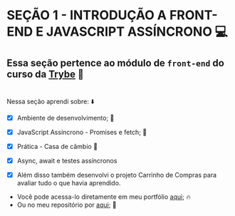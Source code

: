 # SEÇÃO 1 - INTRODUÇÃO A FRONT-END E JAVASCRIPT ASSÍNCRONO :computer:

## Essa seção pertence ao módulo de `front-end` do curso da [Trybe](https://www.betrybe.com/) :green_heart:
#

Nessa seção aprendi sobre: :arrow_down:

- [x] Ambiente de desenvolvimento; :rocket:

- [x] JavaScript Assíncrono - Promises e fetch; :rocket:

- [x] Prática - Casa de câmbio  :rocket:

- [x] Async, await e testes assíncronos

- [x] Além disso também desenvolvi o projeto Carrinho de Compras para avaliar tudo o que havia aprendido.

- Você pode acessa-lo diretamente em meu portfólio [aqui](); :fire:
- Ou no meu repositório por [aqui](); :memo:
#
